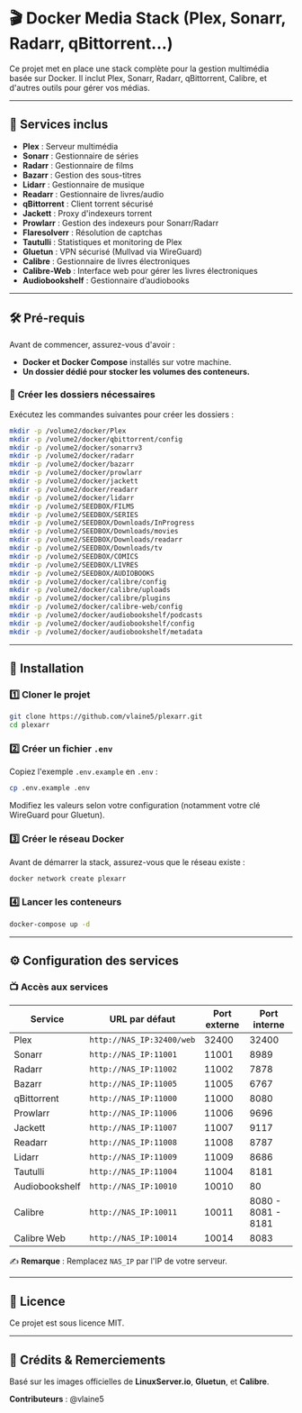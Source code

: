 # 🎬 Docker Media Stack (Plex, Sonarr, Radarr, qBittorrent...)

Ce projet met en place une stack complète pour la gestion multimédia basée sur Docker. Il inclut Plex, Sonarr, Radarr, qBittorrent, Calibre, et d'autres outils pour gérer vos médias.

---

## 📌 **Services inclus**
- **Plex** : Serveur multimédia
- **Sonarr** : Gestionnaire de séries
- **Radarr** : Gestionnaire de films
- **Bazarr** : Gestion des sous-titres
- **Lidarr** : Gestionnaire de musique
- **Readarr** : Gestionnaire de livres/audio
- **qBittorrent** : Client torrent sécurisé
- **Jackett** : Proxy d'indexeurs torrent
- **Prowlarr** : Gestion des indexeurs pour Sonarr/Radarr
- **Flaresolverr** : Résolution de captchas
- **Tautulli** : Statistiques et monitoring de Plex
- **Gluetun** : VPN sécurisé (Mullvad via WireGuard)
- **Calibre** : Gestionnaire de livres électroniques
- **Calibre-Web** : Interface web pour gérer les livres électroniques
- **Audiobookshelf** : Gestionnaire d’audiobooks

---

## 🛠 **Pré-requis**

Avant de commencer, assurez-vous d'avoir :
- **Docker et Docker Compose** installés sur votre machine.
- **Un dossier dédié pour stocker les volumes des conteneurs.**

### 📂 **Créer les dossiers nécessaires**
Exécutez les commandes suivantes pour créer les dossiers :
```sh
mkdir -p /volume2/docker/Plex
mkdir -p /volume2/docker/qbittorrent/config
mkdir -p /volume2/docker/sonarrv3
mkdir -p /volume2/docker/radarr
mkdir -p /volume2/docker/bazarr
mkdir -p /volume2/docker/prowlarr
mkdir -p /volume2/docker/jackett
mkdir -p /volume2/docker/readarr
mkdir -p /volume2/docker/lidarr
mkdir -p /volume2/SEEDBOX/FILMS
mkdir -p /volume2/SEEDBOX/SERIES
mkdir -p /volume2/SEEDBOX/Downloads/InProgress
mkdir -p /volume2/SEEDBOX/Downloads/movies
mkdir -p /volume2/SEEDBOX/Downloads/readarr
mkdir -p /volume2/SEEDBOX/Downloads/tv
mkdir -p /volume2/SEEDBOX/COMICS
mkdir -p /volume2/SEEDBOX/LIVRES
mkdir -p /volume2/SEEDBOX/AUDIOBOOKS
mkdir -p /volume2/docker/calibre/config
mkdir -p /volume2/docker/calibre/uploads
mkdir -p /volume2/docker/calibre/plugins
mkdir -p /volume2/docker/calibre-web/config
mkdir -p /volume2/docker/audiobookshelf/podcasts
mkdir -p /volume2/docker/audiobookshelf/config
mkdir -p /volume2/docker/audiobookshelf/metadata
```

---

## 🚀 **Installation**

### 1️⃣ **Cloner le projet**
```sh
git clone https://github.com/vlaine5/plexarr.git
cd plexarr
```

### 2️⃣ **Créer un fichier `.env`**
Copiez l'exemple `.env.example` en `.env` :
```sh
cp .env.example .env
```
Modifiez les valeurs selon votre configuration (notamment votre clé WireGuard pour Gluetun).

### 3️⃣ **Créer le réseau Docker**
Avant de démarrer la stack, assurez-vous que le réseau existe :
```sh
docker network create plexarr
```

### 4️⃣ **Lancer les conteneurs**
```sh
docker-compose up -d
```

---

## ⚙️ **Configuration des services**

### 📺 **Accès aux services**
| Service          | URL par défaut                  | Port externe | Port interne |
|-----------------|--------------------------------|--------------|--------------|
| Plex           | `http://NAS_IP:32400/web`      | 32400        | 32400        |
| Sonarr         | `http://NAS_IP:11001`          | 11001        | 8989         |
| Radarr         | `http://NAS_IP:11002`          | 11002        | 7878         |
| Bazarr         | `http://NAS_IP:11005`          | 11005        | 6767         |
| qBittorrent    | `http://NAS_IP:11000`          | 11000        | 8080         |
| Prowlarr       | `http://NAS_IP:11006`          | 11006        | 9696         |
| Jackett        | `http://NAS_IP:11007`          | 11007        | 9117         |
| Readarr        | `http://NAS_IP:11008`          | 11008        | 8787         |
| Lidarr         | `http://NAS_IP:11009`          | 11009        | 8686         |
| Tautulli       | `http://NAS_IP:11004`          | 11004        | 8181         |
| Audiobookshelf | `http://NAS_IP:10010`          | 10010        | 80           |
| Calibre        | `http://NAS_IP:10011`          | 10011        | 8080 - 8081 - 8181         |
| Calibre Web    | `http://NAS_IP:10014`          | 10014        | 8083         |

✍️ **Remarque** : Remplacez `NAS_IP` par l'IP de votre serveur.

---

## 📜 **Licence**
Ce projet est sous licence MIT.

---

## 📢 **Crédits & Remerciements**
Basé sur les images officielles de **LinuxServer.io**, **Gluetun**, et **Calibre**.

**Contributeurs** : @vlaine5
